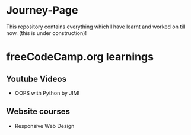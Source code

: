 # Journey-Page
This repository contains everything which I have learnt and worked on till now. (this is under construction)!
<br>

# freeCodeCamp.org learnings<br>
## Youtube Videos <br>
- OOPS with Python by JIM!

## Website courses <br>
- Responsive Web Design
